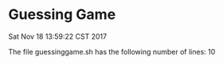 # Guessing Game
Sat Nov 18 13:59:22 CST 2017

The file guessinggame.sh has the following number of lines:
10
